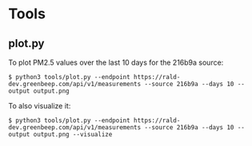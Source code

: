 # Tools

## plot.py

To plot PM2.5 values over the last 10 days for the 216b9a source:

```
$ python3 tools/plot.py --endpoint https://rald-dev.greenbeep.com/api/v1/measurements --source 216b9a --days 10 --output output.png
```

To also visualize it:

```
$ python3 tools/plot.py --endpoint https://rald-dev.greenbeep.com/api/v1/measurements --source 216b9a --days 10 --output output.png --visualize
```

